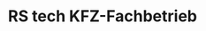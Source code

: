 ---
title: "RS tech KFZ-Fachbetrieb"
url: /hausmening/rs-tech-kfz-fachbetrieb/
shop: Leerstehend
---